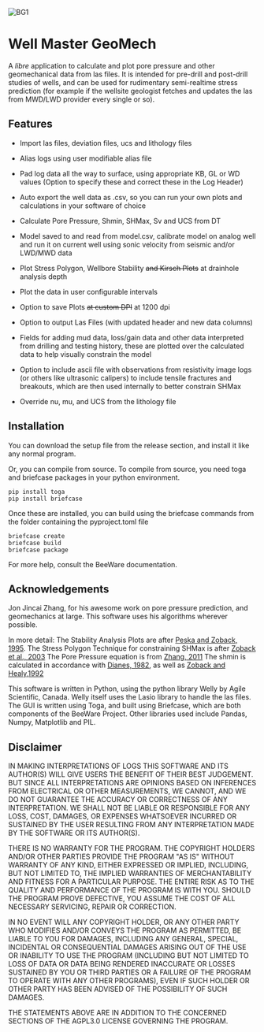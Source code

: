 
![BG1](https://github.com/GeoArkadeep/WellMasterGeoMech/assets/160126374/27efa304-817d-4520-a5f5-65e63e679c15)
# Well Master GeoMech

A *libre* application to calculate and plot pore pressure and other geomechanical data from las files. It is intended for pre-drill and post-drill studies of wells, and can be used for rudimentary semi-realtime stress prediction (for example if the wellsite geologist fetches and updates the las from MWD/LWD provider every single or so).

## Features

* Import las files, deviation files, ucs and lithology files

* Alias logs using user modifiable alias file

* Pad log data all the way to surface, using appropriate KB, GL or WD values (Option to specify these and correct these in the Log Header)

* Auto export the well data as .csv, so you can run your own plots and calculations in your software of choice

* Calculate Pore Pressure, Shmin, SHMax, Sv and UCS from DT

* Model saved to and read from model.csv, calibrate model on analog well and run it on current well using sonic velocity from seismic and/or LWD/MWD data 

* Plot Stress Polygon, Wellbore Stability ~~and Kirsch Plots~~ at drainhole analysis depth

* Plot the data in user configurable intervals

* Option to save Plots ~~at custom DPI~~ at 1200 dpi

* Option to output Las Files (with updated header and new data columns)

* Fields for adding mud data, loss/gain data and other data interpreted from drilling and testing history, these are plotted over the calculated data to help visually constrain the model

* Option to include ascii file with observations from resistivity image logs (or others like ultrasonic calipers) to include tensile fractures and breakouts, which are then used internally to better constrain SHMax

* Override nu, mu, and UCS from the lithology file 

## Installation

You can download the setup file from the release section, and install it like any normal program.

Or, you can compile from source. To compile from source, you need toga and briefcase packages in your python environment.
````
pip install toga
pip install briefcase
````
Once these are installed, you can build using the briefcase commands from the folder containing the pyproject.toml file
````
briefcase create
briefcase build
briefcase package
````

For more help, consult the BeeWare documentation.

## Acknowledgements

Jon Jincai Zhang, for his awesome work on pore pressure prediction, and geomechanics at large. This software uses his algorithms wherever possible.

In more detail:
The Stability Analysis Plots are after [Peska and Zoback, 1995](https://doi.org/10.1029/95JB00319). The Stress Polygon Technique for constraining SHMax is after [Zoback et al., 2003](https://doi.org/10.1029/95JB00319) The Pore Pressure equation is from [Zhang, 2011](https://doi.org/10.1016/j.earscirev.2011.06.001) The shmin is calculated in accordance with [Dianes, 1982](https://doi.org/10.2118/9254-PA), as well as [Zoback and Healy,1992](https://doi.org/10.1029/91JB02175)

This software is written in Python, using the python library Welly by Agile Scientific, Canada. Welly itself uses the Lasio library to handle the las files. The GUI is written using Toga, and built using Briefcase, which are both components of the BeeWare Project. Other libraries used include Pandas, Numpy, Matplotlib and PIL.

## Disclaimer

IN MAKING INTERPRETATIONS OF LOGS THIS SOFTWARE AND ITS AUTHOR(S) WILL GIVE USERS THE BENEFIT OF THEIR BEST JUDGEMENT. BUT SINCE ALL INTERPRETATIONS ARE OPINIONS BASED ON INFERENCES FROM ELECTRICAL OR OTHER MEASUREMENTS, WE CANNOT, AND WE DO NOT GUARANTEE THE ACCURACY OR CORRECTNESS OF ANY INTERPRETATION. WE SHALL NOT BE LIABLE OR RESPONSIBLE FOR ANY LOSS, COST, DAMAGES, OR EXPENSES WHATSOEVER INCURRED OR SUSTAINED BY THE USER RESULTING FROM ANY INTERPRETATION MADE BY THE SOFTWARE OR ITS AUTHOR(S).

THERE IS NO WARRANTY FOR THE PROGRAM. THE COPYRIGHT HOLDERS AND/OR OTHER PARTIES PROVIDE THE PROGRAM "AS IS" WITHOUT WARRANTY OF ANY KIND, EITHER EXPRESSED OR IMPLIED, INCLUDING, BUT NOT LIMITED TO, THE IMPLIED WARRANTIES OF MERCHANTABILITY AND FITNESS FOR A PARTICULAR PURPOSE. THE ENTIRE RISK AS TO THE QUALITY AND PERFORMANCE OF THE PROGRAM IS WITH YOU. SHOULD THE PROGRAM PROVE DEFECTIVE, YOU ASSUME THE COST OF ALL NECESSARY SERVICING, REPAIR OR CORRECTION.

IN NO EVENT WILL ANY COPYRIGHT HOLDER, OR ANY OTHER PARTY WHO MODIFIES AND/OR CONVEYS THE PROGRAM AS PERMITTED, BE LIABLE TO YOU FOR DAMAGES, INCLUDING ANY GENERAL, SPECIAL, INCIDENTAL OR CONSEQUENTIAL DAMAGES ARISING OUT OF THE USE OR INABILITY TO USE THE PROGRAM (INCLUDING BUT NOT LIMITED TO LOSS OF DATA OR DATA BEING RENDERED INACCURATE OR LOSSES SUSTAINED BY YOU OR THIRD PARTIES OR A FAILURE OF THE PROGRAM TO OPERATE WITH ANY OTHER PROGRAMS), EVEN IF SUCH HOLDER OR OTHER PARTY HAS BEEN ADVISED OF THE POSSIBILITY OF SUCH DAMAGES.

THE STATEMENTS ABOVE ARE IN ADDITION TO THE CONCERNED SECTIONS OF THE AGPL3.0 LICENSE GOVERNING THE PROGRAM.
